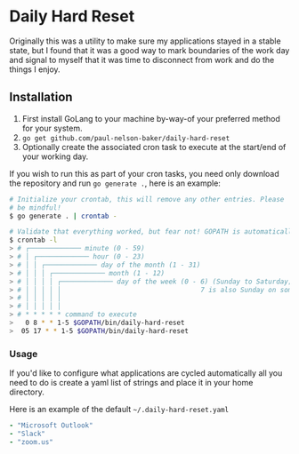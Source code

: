 # Daily Hard Reset

Originally this was a utility to make sure my applications stayed in a
stable state, but I found that it was a good way to mark boundaries of the
work day and signal to myself that it was time to disconnect from work and
do the things I enjoy.

## Installation

1. First install GoLang to your machine by-way-of your preferred method for
your system.
1. `go get github.com/paul-nelson-baker/daily-hard-reset`
1. Optionally create the associated cron task to execute at the start/end
    of your working day.


If you wish to run this as part of your cron tasks, you need only download
the repository and run `go generate .`, here is an example:

```bash
# Initialize your crontab, this will remove any other entries. Please
# be mindful!
$ go generate . | crontab -

# Validate that everything worked, but fear not! GOPATH is automatically templated in for you!
$ crontab -l
> # ┌───────────── minute (0 - 59)
> # │ ┌───────────── hour (0 - 23)
> # │ │ ┌───────────── day of the month (1 - 31)
> # │ │ │ ┌───────────── month (1 - 12)
> # │ │ │ │ ┌───────────── day of the week (0 - 6) (Sunday to Saturday;
> # │ │ │ │ │                                   7 is also Sunday on some systems)
> # │ │ │ │ │
> # │ │ │ │ │
> # * * * * * command to execute
>   0 8 * * 1-5 $GOPATH/bin/daily-hard-reset
>  05 17 * * 1-5 $GOPATH/bin/daily-hard-reset
```

### Usage

If you'd like to configure what applications are cycled automatically
all you need to do is create a yaml list of strings and place it in your
home directory.

Here is an example of the default `~/.daily-hard-reset.yaml`
```yaml
- "Microsoft Outlook"
- "Slack"
- "zoom.us"
```
